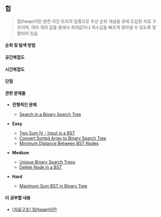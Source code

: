 ## 힙

> 힙(heap)이란 완전 이진 트리의 일종으로 우선 순위 개념을 큐에 도입한 자료 구조이며, 여러 개의 값들 중에서 최대값이나 최소값을 빠르게 찾아낼 수 있도록 정렬되어 있음
> 
> 
> 
> 

#### 순회 및 탐색 방법

#### 공간복잡도

#### 시간복잡도

#### 단점

#### 관련 문제들

* __전형적인 문제__
    * [Search in a Binary Search Tree](./binarySearchTree.md)

* __Easy__
    * [Two Sum IV - Input is a BST](./easy/inputBST.md)
    * [Convert Sorted Array to Binary Search Tree](./easy/convertSortedArrToBST.md)
    * [Minimum Distance Between BST Nodes](./easy/minDistBetweenBST.md)

* __Medium__
    * [Unique Binary Search Trees](./medium/uniqueBST.md)
    * [Delete Node in a BST](./medium/deleteNodeInBST.md)

* __Hard__
    * [Maximum Sum BST in Binary Tree](./hard/maxSumBSTinBinaryTree.md)

#### 더 공부할 내용

* [[자료구조] 힙(heap)이란
](https://gmlwjd9405.github.io/2018/05/10/data-structure-heap.html)


